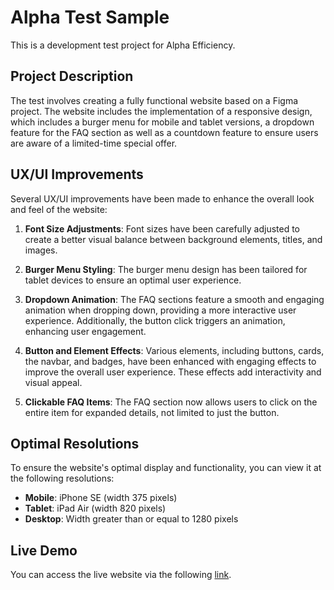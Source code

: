 # Alpha Test Sample

This is a development test project for Alpha Efficiency.

## Project Description

The test involves creating a fully functional website based on a Figma project. The website includes the implementation of a responsive design, which includes a burger menu for mobile and tablet versions, a dropdown feature for the FAQ section as well as a countdown feature to ensure users are aware of a limited-time special offer.

## UX/UI Improvements

Several UX/UI improvements have been made to enhance the overall look and feel of the website:

1. **Font Size Adjustments**: Font sizes have been carefully adjusted to create a better visual balance between background elements, titles, and images.

2. **Burger Menu Styling**: The burger menu design has been tailored for tablet devices to ensure an optimal user experience.

3. **Dropdown Animation**: The FAQ sections feature a smooth and engaging animation when dropping down, providing a more interactive user experience. Additionally, the button click triggers an animation, enhancing user engagement.

4. **Button and Element Effects**: Various elements, including buttons, cards, the navbar, and badges, have been enhanced with engaging effects to improve the overall user experience. These effects add interactivity and visual appeal.

5. **Clickable FAQ Items**: The FAQ section now allows users to click on the entire item for expanded details, not limited to just the button.

## Optimal Resolutions

To ensure the website's optimal display and functionality, you can view it at the following resolutions:

- **Mobile**: iPhone SE (width 375 pixels)
- **Tablet**: iPad Air (width 820 pixels)
- **Desktop**: Width greater than or equal to 1280 pixels

## Live Demo

You can access the live website via the following [link](https://alpha-efficiency-test-devfnl.vercel.app/).

